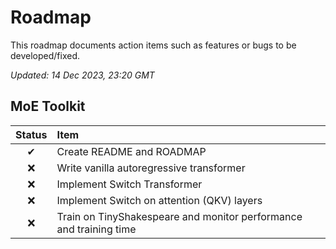 # Roadmap

This roadmap documents action items such as features or bugs to be developed/fixed.

_Updated: 14 Dec 2023, 23:20 GMT_

## MoE Toolkit

| Status | Item                                                               |
| :----: | :----------------------------------------------------------------- |
|   ✔    | Create README and ROADMAP                                          |
|   ❌   | Write vanilla autoregressive transformer                           |
|   ❌   | Implement Switch Transformer                                       |
|   ❌   | Implement Switch on attention (QKV) layers                         |
|   ❌   | Train on TinyShakespeare and monitor performance and training time |
